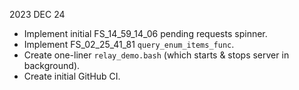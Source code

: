 
2023 DEC 24

*   Implement initial FS_14_59_14_06 pending requests spinner.
*   Implement FS_02_25_41_81 `query_enum_items_func`.
*   Create one-liner `relay_demo.bash` (which starts & stops server in background).
*   Create initial GitHub CI.
